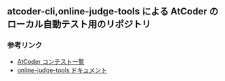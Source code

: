 ## atcoder-cli,online-judge-tools による AtCoder のローカル自動テスト用のリポジトリ

### 参考リンク
- [AtCoder コンテスト一覧](https://atcoder.jp/contests)
- [online-judge-tools ドキュメント](https://github.com/online-judge-tools/oj/blob/master/docs/getting-started.ja.md)
